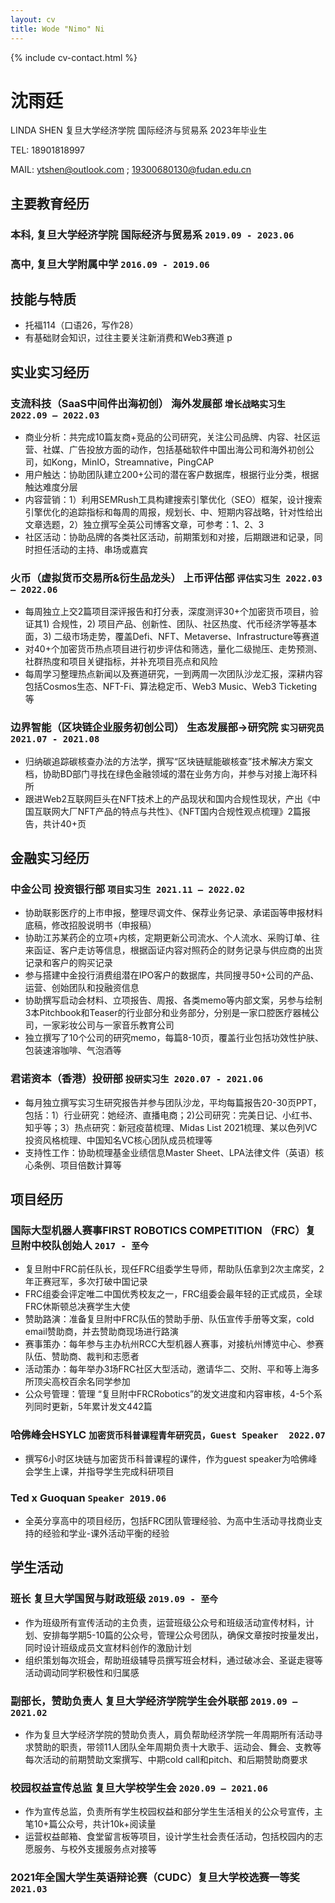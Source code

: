 ```yaml
---
layout: cv
title: Wode "Nimo" Ni
---
```

<!--
include contact information from the front matter
Supported arguments:
    - homepage: url, text
    - phone
    - email
-->

{% include cv-contact.html %}
# **沈雨廷**
LINDA SHEN  复旦大学经济学院  国际经济与贸易系  2023年毕业生

TEL: 18901818997   

MAIL: ytshen@outlook.com ; 19300680130@fudan.edu.cn

## 主要教育经历

### **本科,  复旦大学经济学院 国际经济与贸易系** `2019.09 - 2023.06`

### **高中,  复旦大学附属中学** `2016.09 - 2019.06 `

## 技能与特质

- 托福114（口语26，写作28）	
- 有基础财会知识，过往主要关注新消费和Web3赛道
p
## 实业实习经历 
### **支流科技（SaaS中间件出海初创）  海外发展部**  `增长战略实习生 2022.09 – 2022.03`

- 商业分析：共完成10篇友商+竞品的公司研究，关注公司品牌、内容、社区运营、社媒、广告投放方面的动作，包括基础软件中国出海公司和海外初创公司，如Kong，MinIO，Streamnative，PingCAP
- 用户触达：协助团队建立200+公司的潜在客户数据库，根据行业分类，根据触达难度分层
- 内容营销：1）利用SEMRush工具构建搜索引擎优化（SEO）框架，设计搜索引擎优化的追踪指标和每周的周报，规划长、中、短期内容战略，针对性给出文章选题，2）独立撰写全英公司博客文章，可参考：1、2、3
- 社区活动：协助品牌的各类社区活动，前期策划和对接，后期跟进和记录，同时担任活动的主持、串场或嘉宾

### **火币（虚拟货币交易所&衍生品龙头） 上币评估部**  `评估实习生 2022.03 – 2022.06`
- 每周独立上交2篇项目深评报告和打分表，深度测评30+个加密货币项目，验证其1) 合规性，2) 项目产品、创新性、团队、社区热度、代币经济学等基本面，3) 二级市场走势，覆盖Defi、NFT、Metaverse、Infrastructure等赛道
- 对40+个加密货币热点项目进行初步评估和筛选，量化二级抛压、走势预测、社群热度和项目关键指标，并补充项目亮点和风险
- 每周学习整理热点新闻以及赛道研究，一到两周一次团队沙龙汇报，深耕内容包括Cosmos生态、NFT-Fi、算法稳定币、Web3 Music、Web3 Ticketing等

### **边界智能（区块链企业服务初创公司） 生态发展部→研究院** `实习研究员 2021.07 - 2021.08`         
- 归纳碳追踪碳核查办法的方法学，撰写“区块链赋能碳核查”技术解决方案文档，协助BD部门寻找在绿色金融领域的潜在业务方向，并参与对接上海环科所
- 跟进Web2互联网巨头在NFT技术上的产品现状和国内合规性现状，产出《中国互联网大厂NFT产品的特点与共性》、《NFT国内合规性观点梳理》2篇报告，共计40+页

## 金融实习经历 
### **中金公司  投资银行部** `项目实习生 2021.11 – 2022.02`
- 协助联影医疗的上市申报，整理尽调文件、保荐业务记录、承诺函等申报材料底稿，修改招股说明书（申报稿）
- 协助江苏某药企的立项+内核，定期更新公司流水、个人流水、采购订单、往来函证、客户走访等信息，根据函证内容对照药企的财务记录与供应商的出货记录和客户的购买记录
- 参与搭建中金投行消费组潜在IPO客户的数据库，共同搜寻50+公司的产品、运营、创始团队和投融资信息
- 协助撰写启动会材料、立项报告、周报、各类memo等内部文案，另参与绘制3本Pitchbook和Teaser的行业部分和业务部分，分别是一家口腔医疗器械公司，一家彩妆公司与一家音乐教育公司
- 独立撰写了10个公司的研究memo，每篇8-10页，覆盖行业包括功效性护肤、包装速溶咖啡、气泡酒等

### **君诺资本（香港）投研部** `投研实习生 2020.07 - 2021.06 `
- 每月独立撰写实习生研究报告并参与团队沙龙，平均每篇报告20-30页PPT，包括：1）行业研究：她经济、直播电商；2)公司研究：完美日记、小红书、知乎等；3）热点研究：新冠疫苗梳理、Midas List 2021梳理、某以色列VC投资风格梳理、中国知名VC核心团队成员梳理等
- 支持性工作：协助梳理基金业绩信息Master Sheet、LPA法律文件（英语）核心条例、项目倍数计算等
## 项目经历 
### **国际大型机器人赛事FIRST ROBOTICS COMPETITION （FRC）复旦附中校队创始人** `2017 - 至今`
- 复旦附中FRC前任队长，现任FRC组委学生导师，帮助队伍拿到2次主席奖，2年正赛冠军，多次打破中国记录
- FRC组委会评定唯二中国优秀校友之一，FRC组委会最年轻的正式成员，全球FRC休斯顿总决赛学生大使
- 赞助路演：准备复旦附中FRC队伍的赞助手册、队伍宣传手册等文案，cold email赞助商，并去赞助商现场进行路演
- 赛事策办：每年参与主办杭州RCC大型机器人赛事，对接杭州博览中心、参赛队伍、赞助商、裁判和志愿者
- 活动策办：每年举办3场FRC社区大型活动，邀请华二、交附、平和等上海多所顶尖高校百余名同学参加
- 公众号管理：管理 “复旦附中FRCRobotics”的发文进度和内容审核，4-5个系列同时更新，5年累计发文442篇

### **哈佛峰会HSYLC**  `加密货币科普课程青年研究员，Guest Speaker  2022.07`                                                  
- 撰写6小时区块链与加密货币科普课程的课件，作为guest speaker为哈佛峰会学生上课，并指导学生完成科研项目

### **Ted x Guoquan** `Speaker 2019.06`
- 全英分享高中的项目经历，包括FRC团队管理经验、为高中生活动寻找商业支持的经验和学业-课外活动平衡的经验
## 学生活动 
### **班长   复旦大学国贸与财政班级** `2019.09 - 至今`
- 作为班级所有宣传活动的主负责，运营班级公众号和班级活动宣传材料，计划、安排每学期5-10篇的公众号，管理公众号团队，确保文章按时按量发出，同时设计班级成员文宣材料创作的激励计划
- 组织策划每次班会，帮助班级辅导员撰写班会材料，通过破冰会、圣诞走寝等活动调动同学积极性和归属感

### **副部长，赞助负责人   复旦大学经济学院学生会外联部** `2019.09 – 2021.02`
- 作为复旦大学经济学院的赞助负责人，肩负帮助经济学院一年周期所有活动寻求赞助的职责，带领11人团队全年周期负责十大歌手、运动会、舞会、支教等每次活动的前期赞助文案撰写、中期cold call和pitch、和后期赞助商要求

### **校园权益宣传总监   复旦大学校学生会** `2020.09 – 2021.06`
- 作为宣传总监，负责所有学生校园权益和部分学生生活相关的公众号宣传，主笔10+篇公众号，共计10k+阅读量
- 运营权益邮箱、食堂留言板等项目，设计学生社会责任活动，包括校园内的志愿服务、与校外支援服务点对接等

### **2021年全国大学生英语辩论赛（CUDC）复旦大学校选赛一等奖** `2021.03 `

